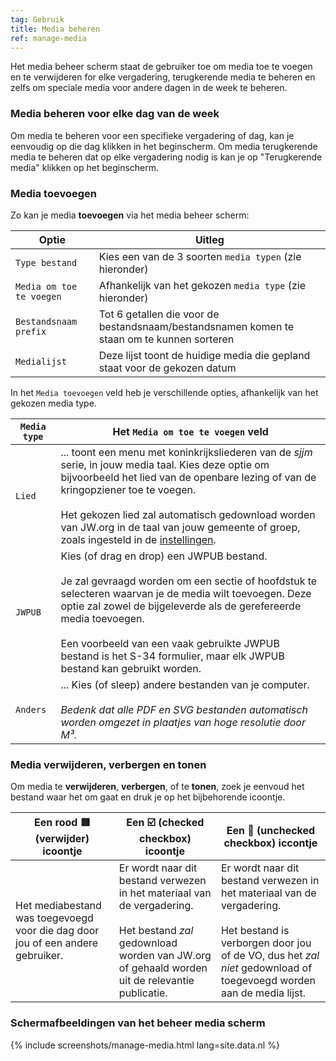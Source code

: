 ```yaml
---
tag: Gebruik
title: Media beheren
ref: manage-media
---
```


Het media beheer scherm staat de gebruiker toe om media toe te voegen en te verwijderen for elke vergadering, terugkerende media te beheren en zelfs om speciale media voor andere dagen in de week te beheren.

### Media beheren voor elke dag van de week

Om media te beheren voor een specifieke vergadering of dag, kan je eenvoudig op die dag klikken in het beginscherm. Om media terugkerende media te beheren dat op elke vergadering nodig is kan je op "Terugkerende media" klikken op het beginscherm.

### Media toevoegen

Zo kan je media **toevoegen** via het media beheer scherm:

| Optie                    | Uitleg                                                                                     |
| ------------------------ | ------------------------------------------------------------------------------------------ |
| `Type bestand`           | Kies een van de 3 soorten `media typen` (zie hieronder)                                    |
| `Media om toe te voegen` | Afhankelijk van het gekozen `media type` (zie hieronder)                                   |
| `Bestandsnaam prefix`    | Tot 6 getallen die voor de bestandsnaam/bestandsnamen komen te staan om te kunnen sorteren |
| `Medialijst`             | Deze lijst toont de huidige media die gepland staat voor de gekozen datum                  |

In het `Media toevoegen` veld heb je verschillende opties, afhankelijk van het gekozen media type.

| `Media type` | Het `Media om toe te voegen` veld                                                                                                                                                                                                                                                                                                                                                        |
| ------------ | ---------------------------------------------------------------------------------------------------------------------------------------------------------------------------------------------------------------------------------------------------------------------------------------------------------------------------------------------------------------------------------------- |
| `Lied`       | ... toont een menu met koninkrijksliederen van de *sjjm* serie, in jouw media taal. Kies deze optie om bijvoorbeeld het lied van de openbare lezing of van de kringopziener toe te voegen. <br><br> Het gekozen lied zal automatisch gedownload worden van JW.org in de taal van jouw gemeente of groep, zoals ingesteld in de [instellingen]({{page.lang}}/#configuration). |
| `JWPUB`      | Kies (of drag en drop) een JWPUB bestand. <br><br> Je zal gevraagd worden om een sectie of hoofdstuk te selecteren waarvan je de media wilt toevoegen. Deze optie zal zowel de bijgeleverde als de gerefereerde media toevoegen. <br><br> Een voorbeeld van een vaak gebruikte JWPUB bestand is het S-34 formulier, maar elk JWPUB bestand kan gebruikt worden.  |
| `Anders`     | ... Kies (of sleep) andere bestanden van je computer. <br><br> *Bedenk dat alle PDF en SVG bestanden automatisch worden omgezet in plaatjes van hoge resolutie door M³.*                                                                                                                                                                                                     |

### Media verwijderen, verbergen en tonen

Om media te **verwijderen**, **verbergen**, of te **tonen**, zoek je eenvoud het bestand waar het om gaat en druk je op het bijbehorende icoontje.

| Een rood 🟥 (verwijder) icoontje                                                | Een ☑️ (checked checkbox) icoontje                                                                                                                                                          | Een 🔲 (unchecked checkbox) iccontje                                                                                                                                                                             |
| ------------------------------------------------------------------------------ | ------------------------------------------------------------------------------------------------------------------------------------------------------------------------------------------- | --------------------------------------------------------------------------------------------------------------------------------------------------------------------------------------------------------------- |
| Het mediabestand was toegevoegd voor die dag door jou of een andere gebruiker. | Er wordt naar dit bestand verwezen in het materiaal van de vergadering. <br><br> Het bestand *zal* gedownload worden van JW.org of gehaald worden uit de relevantie publicatie. | Er wordt naar dit bestand verwezen in het materiaal van de vergadering. <br><br> Het bestand is verborgen door jou of de VO, dus het *zal niet* gedownload of toegevoegd worden aan de media lijst. |

### Schermafbeeldingen van het beheer media scherm

{% include screenshots/manage-media.html lang=site.data.nl %}
